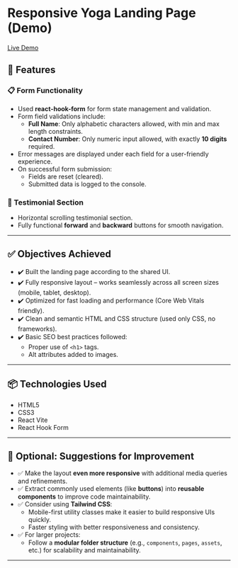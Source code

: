 # Responsive Yoga Landing Page (Demo)
[Live Demo](https://landing-page-demo-rushis-projects-4adf4c2a.vercel.app/)
## 📝 Features

### 📋 Form Functionality

- Used **react-hook-form** for form state management and validation.
- Form field validations include:
  - **Full Name**: Only alphabetic characters allowed, with min and max length constraints.
  - **Contact Number**: Only numeric input allowed, with exactly **10 digits** required.
- Error messages are displayed under each field for a user-friendly experience.
- On successful form submission:
  - Fields are reset (cleared).
  - Submitted data is logged to the console.

### 💬 Testimonial Section

- Horizontal scrolling testimonial section.
- Fully functional **forward** and **backward** buttons for smooth navigation.

---

## ✅ Objectives Achieved

- ✔️ Built the landing page according to the shared UI.
- ✔️ Fully responsive layout – works seamlessly across all screen sizes (mobile, tablet, desktop).
- ✔️ Optimized for fast loading and performance (Core Web Vitals friendly).
- ✔️ Clean and semantic HTML and CSS structure (used only CSS, no frameworks).
- ✔️ Basic SEO best practices followed:
  - Proper use of `<h1>` tags.
  - Alt attributes added to images.

---

## 📦 Technologies Used

- HTML5
- CSS3
- React Vite
- React Hook Form

---

## 📌 Optional: Suggestions for Improvement

- ✅ Make the layout **even more responsive** with additional media queries and refinements.
- ✅ Extract commonly used elements (like **buttons**) into **reusable components** to improve code maintainability.
- ✅ Consider using **Tailwind CSS**:
  - Mobile-first utility classes make it easier to build responsive UIs quickly.
  - Faster styling with better responsiveness and consistency.
- ✅ For larger projects:
  - Follow a **modular folder structure** (e.g., `components`, `pages`, `assets`, etc.) for scalability and maintainability.

---

